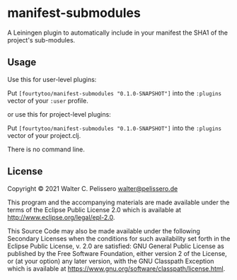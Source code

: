 # manifest-submodules

A Leiningen plugin to automatically include in your manifest the SHA1
of the project's sub-modules.

## Usage

Use this for user-level plugins:

Put `[fourtytoo/manifest-submodules "0.1.0-SNAPSHOT"]` into the `:plugins` vector of your `:user`
profile.

or use this for project-level plugins:

Put `[fourtytoo/manifest-submodules "0.1.0-SNAPSHOT"]` into the `:plugins` vector of your project.clj.

There is no command line.


## License

Copyright © 2021 Walter C. Pelissero <walter@pelissero.de>

This program and the accompanying materials are made available under the
terms of the Eclipse Public License 2.0 which is available at
http://www.eclipse.org/legal/epl-2.0.

This Source Code may also be made available under the following Secondary
Licenses when the conditions for such availability set forth in the Eclipse
Public License, v. 2.0 are satisfied: GNU General Public License as published by
the Free Software Foundation, either version 2 of the License, or (at your
option) any later version, with the GNU Classpath Exception which is available
at https://www.gnu.org/software/classpath/license.html.
